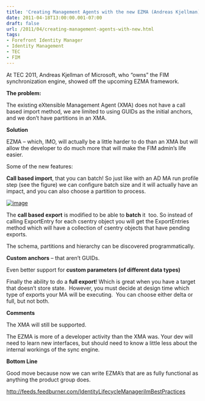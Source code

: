 ```yaml
---
title: 'Creating Management Agents with the new EZMA (Andreas Kjellman)'
date: 2011-04-18T13:00:00.001-07:00
draft: false
url: /2011/04/creating-management-agents-with-new.html
tags: 
- Forefront Identity Manager
- Identity Management
- TEC
- FIM
---
```


At TEC 2011, Andreas Kjellman of Microsoft, who “owns” the FIM synchronization engine, showed off the upcoming EZMA framework.

**The problem:**

The existing eXtensible Management Agent (XMA) does not have a call based import method, we are limited to using GUIDs as the initial anchors, and we don’t have partitions in an XMA.

**Solution**

EZMA – which, IMO, will actually be a little harder to do than an XMA but will allow the developer to do much more that will make the FIM admin’s life easier.

Some of the new features:

**Call based import**, that you can batch! So just like with an AD MA run profile step (see the figure) we can configure batch size and it will actually have an impact, and you can also choose a partition to process.

[![image](http://www.ilmbestpractices.com/blog/uploaded_images/2cd795b5dce4_969D/image_thumb.png "image")](http://www.ilmbestpractices.com/blog/uploaded_images/2cd795b5dce4_969D/image.png)

The **call based export** is modified to be able to **batch** it  too. So instead of calling ExportEntry for each csentry object you will get the ExportEntries method which will have a collection of csentry objects that have pending exports.

The schema, partitions and hierarchy can be discovered programmatically.

**Custom anchors** – that aren’t GUIDs.

Even better support for **custom parameters (of different data types)**

Finally the ability to do a **full export**! Which is great when you have a target that doesn’t store state.  However, you must decide at design time which type of exports your MA will be executing.  You can choose either delta or full, but not both.

**Comments**

The XMA will still be supported.

The EZMA is more of a developer activity than the XMA was. Your dev will need to learn new interfaces, but should need to know a little less about the internal workings of the sync engine.

**Bottom Line**

Good move because now we can write EZMA’s that are as fully functional as anything the product group does.

http://feeds.feedburner.com/IdentityLifecycleManagerilmBestPractices